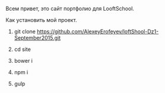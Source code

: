 Всем привет, это сайт портфолио для LooftSchool.


Как установить мой проект.

1. git clone https://github.com/AlexeyErofeyev/loftShool-Dz1-September2015.git

2. cd site

3. bower i

4. npm i

5. gulp